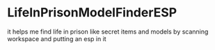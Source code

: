 # LifeInPrisonModelFinderESP
it helps me find life in prison like secret items and models by scanning workspace and putting an esp in it
